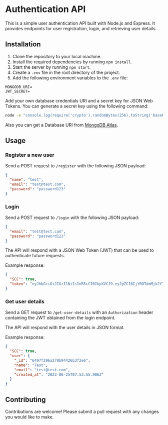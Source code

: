 # Authentication API

This is a simple user authentication API built with Node.js and Express. It provides endpoints for user registration, login, and retrieving user details.

## Installation

1. Clone the repository to your local machine.
2. Install the required dependencies by running `npm install`.
3. Start the server by running `npm start`.
4. Create a `.env` file in the root directory of the project.
5. Add the following environment variables to the `.env` file:

```env
MONGODB_URI=
JWT_SECRET=
```

Add your own database credentials URI and a secret key for JSON Web Tokens. You can generate a secret key using the following command:

```bash
node -e "console.log(require('crypto').randomBytes(256).toString('base64'));"
```

Also you can get a Database URI from [MongoDB Atlas](https://www.mongodb.com/cloud/atlas).

## Usage

### Register a new user

Send a POST request to `/register` with the following JSON payload:

```json
{
  "name": "test",
  "email": "test@test.com",
  "password": "password123"
}
```

### Login

Send a POST request to `/login` with the following JSON payload:

```json
{
  "email": "test@test.com",
  "password": "password123"
}
```

The API will respond with a JSON Web Token (JWT) that can be used to authenticate future requests.

Example response:

```json
{
  "SCC": true,
  "token": "eyJhbGciOiJIUzI1NiIsInR5cCI6IkpXVCJ9.eyJpZCI6IjY0OTdmMjk2YTI3OGI5NDQyNmIzZjJlNiIsImVtYWlsIjoidGVzdEB0ZXN0LmNvbSIsImlhdCI6MTY4NzY3OTczNX0.EpZph1bLaDHcBYMvIHld8RwPTA8IRTM9eALXRsadXDg"
}
```

### Get user details

Send a GET request to `/get-user-details` with an `Authorization` header containing the JWT obtained from the login endpoint.

The API will respond with the user details in JSON format.

Example response:

```json
{
  "SCC": true,
  "user": {
    "_id": "6497f296a278b94426b3f2e6",
    "name": "Test",
    "email": "test@test.com",
    "created_at": "2023-06-25T07:53:55.906Z"
  }
}
```

## Contributing

Contributions are welcome! Please submit a pull request with any changes you would like to make.
